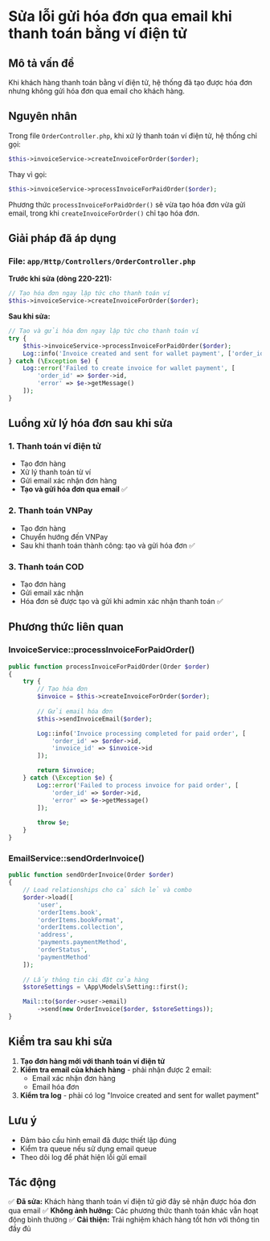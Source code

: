 # Sửa lỗi gửi hóa đơn qua email khi thanh toán bằng ví điện tử

## Mô tả vấn đề

Khi khách hàng thanh toán bằng ví điện tử, hệ thống đã tạo được hóa đơn nhưng không gửi hóa đơn qua email cho khách hàng.

## Nguyên nhân

Trong file `OrderController.php`, khi xử lý thanh toán ví điện tử, hệ thống chỉ gọi:
```php
$this->invoiceService->createInvoiceForOrder($order);
```

Thay vì gọi:
```php
$this->invoiceService->processInvoiceForPaidOrder($order);
```

Phương thức `processInvoiceForPaidOrder()` sẽ vừa tạo hóa đơn vừa gửi email, trong khi `createInvoiceForOrder()` chỉ tạo hóa đơn.

## Giải pháp đã áp dụng

### File: `app/Http/Controllers/OrderController.php`

**Trước khi sửa (dòng 220-221):**
```php
// Tạo hóa đơn ngay lập tức cho thanh toán ví
$this->invoiceService->createInvoiceForOrder($order);
```

**Sau khi sửa:**
```php
// Tạo và gửi hóa đơn ngay lập tức cho thanh toán ví
try {
    $this->invoiceService->processInvoiceForPaidOrder($order);
    Log::info('Invoice created and sent for wallet payment', ['order_id' => $order->id]);
} catch (\Exception $e) {
    Log::error('Failed to create invoice for wallet payment', [
        'order_id' => $order->id,
        'error' => $e->getMessage()
    ]);
}
```

## Luồng xử lý hóa đơn sau khi sửa

### 1. Thanh toán ví điện tử
- Tạo đơn hàng
- Xử lý thanh toán từ ví
- Gửi email xác nhận đơn hàng
- **Tạo và gửi hóa đơn qua email** ✅

### 2. Thanh toán VNPay
- Tạo đơn hàng
- Chuyển hướng đến VNPay
- Sau khi thanh toán thành công: tạo và gửi hóa đơn ✅

### 3. Thanh toán COD
- Tạo đơn hàng
- Gửi email xác nhận
- Hóa đơn sẽ được tạo và gửi khi admin xác nhận thanh toán ✅

## Phương thức liên quan

### InvoiceService::processInvoiceForPaidOrder()
```php
public function processInvoiceForPaidOrder(Order $order)
{
    try {
        // Tạo hóa đơn
        $invoice = $this->createInvoiceForOrder($order);
        
        // Gửi email hóa đơn
        $this->sendInvoiceEmail($order);

        Log::info('Invoice processing completed for paid order', [
            'order_id' => $order->id,
            'invoice_id' => $invoice->id
        ]);

        return $invoice;
    } catch (\Exception $e) {
        Log::error('Failed to process invoice for paid order', [
            'order_id' => $order->id,
            'error' => $e->getMessage()
        ]);
        
        throw $e;
    }
}
```

### EmailService::sendOrderInvoice()
```php
public function sendOrderInvoice(Order $order)
{
    // Load relationships cho cả sách lẻ và combo
    $order->load([
        'user', 
        'orderItems.book', 
        'orderItems.bookFormat',
        'orderItems.collection',
        'address', 
        'payments.paymentMethod',
        'orderStatus',
        'paymentMethod'
    ]);
    
    // Lấy thông tin cài đặt cửa hàng
    $storeSettings = \App\Models\Setting::first();

    Mail::to($order->user->email)
        ->send(new OrderInvoice($order, $storeSettings));
}
```

## Kiểm tra sau khi sửa

1. **Tạo đơn hàng mới với thanh toán ví điện tử**
2. **Kiểm tra email của khách hàng** - phải nhận được 2 email:
   - Email xác nhận đơn hàng
   - Email hóa đơn
3. **Kiểm tra log** - phải có log "Invoice created and sent for wallet payment"

## Lưu ý

- Đảm bảo cấu hình email đã được thiết lập đúng
- Kiểm tra queue nếu sử dụng email queue
- Theo dõi log để phát hiện lỗi gửi email

## Tác động

✅ **Đã sửa:** Khách hàng thanh toán ví điện tử giờ đây sẽ nhận được hóa đơn qua email
✅ **Không ảnh hưởng:** Các phương thức thanh toán khác vẫn hoạt động bình thường
✅ **Cải thiện:** Trải nghiệm khách hàng tốt hơn với thông tin đầy đủ